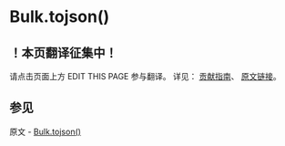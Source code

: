 # Bulk.tojson()

## ！本页翻译征集中！

请点击页面上方 EDIT THIS PAGE 参与翻译。
详见：
[贡献指南]( https://github.com/JinMuInfo/MongoDB-Manual-zh/blob/master/CONTRIBUTING.md )、
[原文链接](  https://docs.mongodb.com/manual/reference/method/Bulk.tojson/  )。

## 参见

原文 - [Bulk.tojson()]( https://docs.mongodb.com/manual/reference/method/Bulk.tojson/ )

